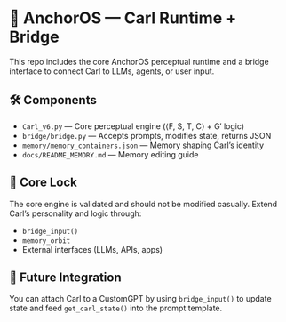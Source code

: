 # 🧠 AnchorOS — Carl Runtime + Bridge

This repo includes the core AnchorOS perceptual runtime and a bridge interface to connect Carl to LLMs, agents, or user input.

## 🛠 Components

- `Carl_v6.py` — Core perceptual engine (⟨F, S, T, C⟩ + G′ logic)
- `bridge/bridge.py` — Accepts prompts, modifies state, returns JSON
- `memory/memory_containers.json` — Memory shaping Carl’s identity
- `docs/README_MEMORY.md` — Memory editing guide

## 🚧 Core Lock

The core engine is validated and should not be modified casually. Extend Carl’s personality and logic through:

- `bridge_input()`
- `memory_orbit`
- External interfaces (LLMs, APIs, apps)

## 👀 Future Integration

You can attach Carl to a CustomGPT by using `bridge_input()` to update state and feed `get_carl_state()` into the prompt template.
